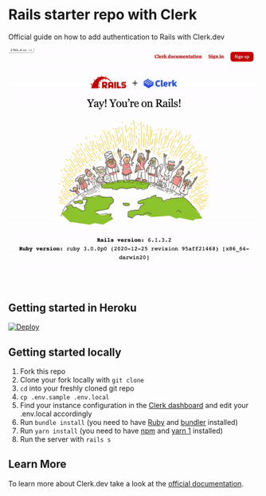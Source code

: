 # Rails starter repo with Clerk

Official guide on how to add authentication to Rails with Clerk.dev

![Sign up with Clerk.dev](/sign_up.gif)

## Getting started in Heroku

[![Deploy](https://www.herokucdn.com/deploy/button.svg)](https://heroku.com/deploy?template=https://github.com/clerkinc/clerk-rails-starter)

## Getting started locally

1. Fork this repo
2. Clone your fork locally with `git clone`
3. `cd` into your freshly cloned git repo
4. `cp .env.sample .env.local`
5. Find your instance configuration in the [Clerk
  dashboard](https://dashboard.clerk.dev/) and edit your .env.local accordingly
6. Run `bundle install` (you need to have [Ruby](https://www.ruby-lang.org/en/documentation/installation/) and [bundler](https://bundler.io/) installed)
7. Run `yarn install` (you need to have [npm](https://docs.npmjs.com/downloading-and-installing-node-js-and-npm) and
  [yarn 1](https://classic.yarnpkg.com/en/docs/install) installed)
8. Run the server with `rails s`

## Learn More
To learn more about Clerk.dev take a look at the [official documentation](https://docs.clerk.dev/).

